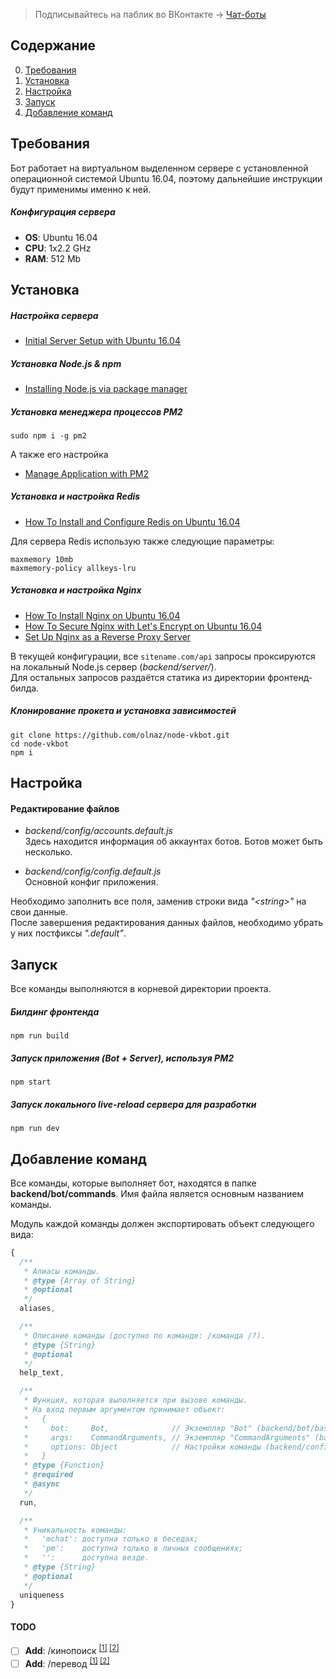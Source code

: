 > Подписывайтесь на паблик во ВКонтакте →
> [Чат-боты](https://vk.com/botsforchats)

## Содержание
0. [Требования](#Требования)
1. [Установка](#Установка)
2. [Настройка](#Настройка)
3. [Запуск](#Запуск)
4. [Добавление команд](#Добавление-команд)

## Требования
Бот работает на виртуальном выделенном сервере с установленной операционной системой Ubuntu 16.04, поэтому дальнейшие инструкции будут применимы именно к ней.  

##### Конфигурация сервера
* __OS__: Ubuntu 16.04
* __CPU__: 1x2.2 GHz
* __RAM__: 512 Mb

## Установка
##### Настройка сервера
* [Initial Server Setup with Ubuntu 16.04](https://www.digitalocean.com/community/tutorials/initial-server-setup-with-ubuntu-16-04)

##### Установка Node.js & npm
* [Installing Node.js via package manager](https://nodejs.org/en/download/package-manager/#debian-and-ubuntu-based-linux-distributions)

##### Установка менеджера процессов PM2
```
sudo npm i -g pm2
```

А также его настройка  
* [Manage Application with PM2](https://www.digitalocean.com/community/tutorials/how-to-set-up-a-node-js-application-for-production-on-ubuntu-16-04#manage-application-with-pm2)

##### Установка и настройка Redis
* [How To Install and Configure Redis on Ubuntu 16.04](https://www.digitalocean.com/community/tutorials/how-to-install-and-configure-redis-on-ubuntu-16-04)

Для сервера Redis использую также следующие параметры:  
```
maxmemory 10mb
maxmemory-policy allkeys-lru
```

##### Установка и настройка Nginx
* [How To Install Nginx on Ubuntu 16.04](https://www.digitalocean.com/community/tutorials/how-to-install-nginx-on-ubuntu-16-04)
* [How To Secure Nginx with Let's Encrypt on Ubuntu 16.04](https://www.digitalocean.com/community/tutorials/how-to-secure-nginx-with-let-s-encrypt-on-ubuntu-16-04)
* [Set Up Nginx as a Reverse Proxy Server](https://www.digitalocean.com/community/tutorials/how-to-set-up-a-node-js-application-for-production-on-ubuntu-16-04#set-up-nginx-as-a-reverse-proxy-server)

В текущей конфигурации, все `sitename.com/api` запросы проксируются на локальный Node.js сервер (_backend/server/_).  
Для остальных запросов раздаётся статика из директории фронтенд-билда.

##### Клонирование прокета и установка зависимостей
```
git clone https://github.com/olnaz/node-vkbot.git
cd node-vkbot
npm i
```

## Настройка
#### Редактирование файлов
* _backend/config/accounts.default.js_  
Здесь находится информация об аккаунтах ботов. Ботов может быть несколько.

* _backend/config/config.default.js_  
Основной конфиг приложения.

Необходимо заполнить все поля, заменив строки вида _"&lt;string&gt;"_ на свои данные.  
После завершения редактирования данных файлов, необходимо убрать у них постфиксы _".default"_.

## Запуск
Все команды выполняются в корневой директории проекта.  

##### Билдинг фронтенда
```
npm run build
```

##### Запуск приложения (Bot + Server), используя PM2
```
npm start
```

##### Запуск локального live-reload сервера для разработки
```
npm run dev
```

## Добавление команд
Все команды, которые выполняет бот, находятся в папке **backend/bot/commands**. Имя файла является основным названием команды.  

Модуль каждой команды должен экспортировать объект следующего вида:  
```javascript
{
  /**
   * Алиасы команды.
   * @type {Array of String}
   * @optional
   */
  aliases, 

  /**
   * Описание команды (доступно по команде: /команда /?).
   * @type {String}
   * @optional
   */
  help_text, 

  /**
   * Функция, которая выполняется при вызове команды.
   * На вход первым аргументом принимает объект:
   *   {
   *     bot:     Bot,              // Экземпляр "Bot" (backend/bot/base/Bot/index.js)
   *     args:    CommandArguments, // Экземпляр "CommandArguments" (backend/bot/events/helpers/command-arguments.js)
   *     options: Object            // Настройки команды (backend/config/config.js#commands.<command_name>)
   *   }
   * @type {Function}
   * @required
   * @async
   */
  run, 

  /**
   * Уникальность команды:
   *   'mchat': доступна только в беседах;
   *   'pm':    доступна только в личных сообщениях;
   *   '':      доступна везде.
   * @type {String}
   * @optional
   */
  uniqueness
}
```

#### TODO
- [ ] **Add**: /кинопоиск <sup>[[1]](http://getmovie.cc/api-kinopoisk.html) [[2]](http://kparser.pp.ua/)</sup>
- [ ] **Add**: /перевод <sup>[[1]](http://www.transltr.org/) [[2]](https://tech.yandex.ru/translate/doc/dg/reference/translate-docpage/)</sup>
